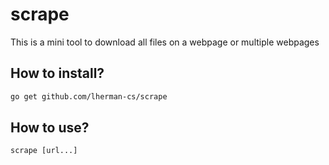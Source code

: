 # scrape

This is a mini tool to download all files on a webpage or multiple webpages

## How to install?
```sh
go get github.com/lherman-cs/scrape
```

## How to use?
```
scrape [url...]
```
